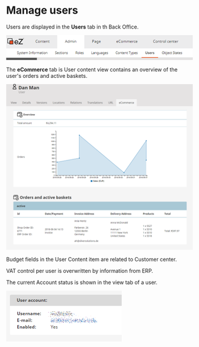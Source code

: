 # Manage users

Users are displayed in the **Users** tab in th Back Office.

![](img/users_menu.png)

The **eCommerce** tab is User content view contains an overview of the user's orders and active baskets.

![](img/user_detaild_view.png)

Budget fields in the User Content item are related to Customer center.

VAT control per user is overwritten by information from ERP.

The current Account status is shown in the view tab of a user.

![](img/user_account_status.png)
